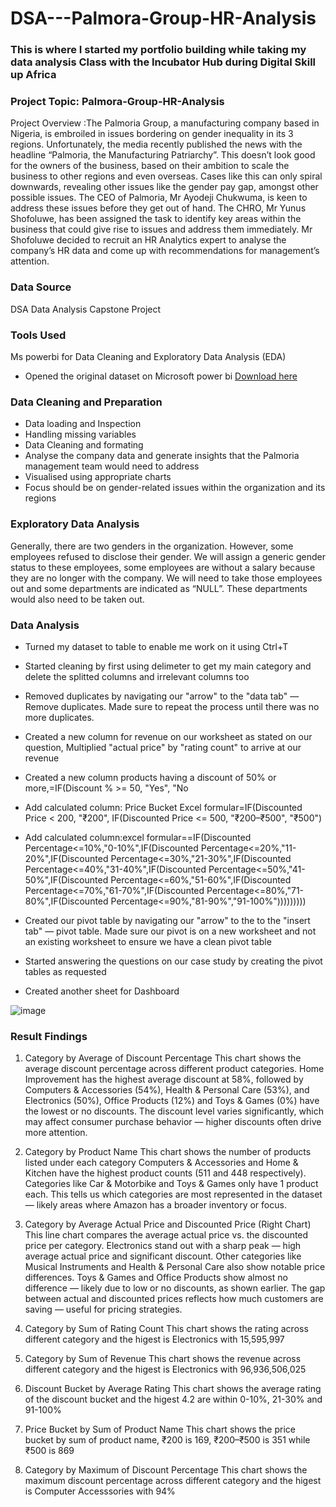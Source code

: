 # DSA---Palmora-Group-HR-Analysis

### This is where I started my portfolio building while taking my data analysis Class with the Incubator Hub during Digital Skill up Africa
### Project Topic: Palmora-Group-HR-Analysis
Project Overview :The Palmoria Group, a manufacturing company based in Nigeria, is embroiled in issues bordering on gender inequality in its 3 regions. Unfortunately, the media recently published the news with the headline “Palmoria, the Manufacturing Patriarchy”. This doesn’t look good for the owners of the business, based on their ambition to scale the business to other regions and even overseas. Cases like this can only spiral downwards, revealing other issues like the gender pay gap, amongst other possible issues. The CEO of Palmoria, Mr Ayodeji Chukwuma, is keen to address these issues before they get out of hand. The CHRO, Mr Yunus Shofoluwe, has been assigned the task to identify key areas within the business that could give rise to issues and address them immediately. Mr Shofoluwe decided to recruit an HR Analytics expert to analyse the company’s HR data and come up with recommendations for management’s attention. 
### Data Source 
DSA Data Analysis Capstone Project 
### Tools Used
Ms powerbi for Data Cleaning and Exploratory Data Analysis (EDA) 
- Opened the original dataset on Microsoft power bi [Download here](https://www.microsoft.com/en-us/power-platform/products/power-bi)

### Data Cleaning and Preparation
- Data loading and Inspection
- Handling missing variables
- Data Cleaning and formating
-  Analyse the company data and generate insights that the Palmoria management 
team would need to address 
- Visualised using appropriate charts 
- Focus should be on gender-related issues within the organization and its 
regions  

### Exploratory Data Analysis
Generally, there are two genders in the organization. However, some employees refused to disclose their gender. We will assign a generic gender status to these employees, some employees are without a salary because they are no longer with the company. We will need to take those employees out and some departments are indicated as “NULL”. These departments would also need to be taken out. 

### Data Analysis
- Turned my dataset to table to enable me work on it using Ctrl+T

- Started cleaning by first using delimeter to get my main category and delete the splitted columns and irrelevant columns too

- Removed duplicates by navigating our "arrow" to the "data tab" — Remove duplicates. Made sure to repeat the process until there was no more duplicates. 

- Created a new column for revenue on our worksheet as stated on our question, Multiplied "actual price" by "rating count" to arrive at our revenue

- Created a new column products having a discount of 50% or more,=IF(Discount % >= 50, "Yes", "No

- Add calculated column: Price Bucket Excel formular=IF(Discounted Price < 200, "₹200", IF(Discounted Price <= 500, "₹200–₹500", "₹500")

- Add calculated column:excel formular==IF(Discounted Percentage<=10%,"0-10%",IF(Discounted Percentage<=20%,"11-20%",IF(Discounted Percentage<=30%,"21-30%",IF(Discounted 
Percentage<=40%,"31-40%",IF(Discounted Percentage<=50%,"41-50%",IF(Discounted Percentage<=60%,"51-60%",IF(Discounted Percentage<=70%,"61-70%",IF(Discounted Percentage<=80%,"71-80%",IF(Discounted Percentage<=90%,"81-90%","91-100%")))))))))

- Created our pivot table by navigating our "arrow" to the to the "insert tab" — pivot table. Made sure our pivot is on a new worksheet and not an existing worksheet to ensure we have a clean pivot table

- Started answering the questions on our case study by creating the pivot tables as requested

- Created another sheet for Dashboard

![image](https://github.com/user-attachments/assets/c8d1b0f7-6841-4c73-b410-d72ece6938bb)
### Result Findings
1. Category by Average of Discount Percentage
This chart shows the average discount percentage across different product categories.
Home Improvement has the highest average discount at 58%, followed by Computers & Accessories (54%), Health & Personal Care (53%), and Electronics (50%), Office Products (12%) and Toys & Games (0%) have the lowest or no discounts.
The discount level varies significantly, which may affect consumer purchase behavior — higher discounts often drive more attention.

2. Category by Product Name 
This chart shows the number of products listed under each category
Computers & Accessories and Home & Kitchen have the highest product counts (511 and 448 respectively).
Categories like Car & Motorbike and Toys & Games only have 1 product each.
This tells us which categories are most represented in the dataset — likely areas where Amazon has a broader inventory or focus.

3. Category by Average Actual Price and Discounted Price (Right Chart)
This line chart compares the average actual price vs. the discounted price per category.
Electronics stand out with a sharp peak — high average actual price and significant discount.
Other categories like Musical Instruments and Health & Personal Care also show notable price differences.
Toys & Games and Office Products show almost no difference — likely due to low or no discounts, as shown earlier.
The gap between actual and discounted prices reflects how much customers are saving — useful for pricing strategies.

4. Category by Sum of Rating Count
This chart shows the rating across different category and the higest is Electronics with 15,595,997

5. Category by Sum of Revenue
This chart shows the revenue across different category and the higest is Electronics with 96,936,506,025

6. Discount Bucket by Average Rating
This chart shows the average rating of the discount bucket and the higest 4.2 are within 0-10%, 21-30% and 91-100%

7. Price Bucket by Sum of Product Name
This chart shows the price bucket by sum of product name, ₹200	is 169, ₹200–₹500	is 351 while
₹500	is 869 
  
8. Category by Maximum of Discount Percentage
This chart shows the maximum discount percentage across different category and the higest is Computer Accesssories with 94%
